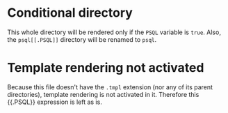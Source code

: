 # Conditional directory

This whole directory will be rendered only if the `PSQL` variable is `true`. Also, the `psql[[.PSQL]]` directory will be renamed to `psql`.

# Template rendering not activated

Because this file doesn't have the `.tmpl` extension (nor any of its parent directories), template rendering is not activated in it. Therefore this {{.PSQL}} expression is left as is.